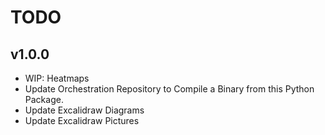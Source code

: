 # TODO

## v1.0.0

- WIP: Heatmaps
- Update Orchestration Repository to Compile a Binary from this Python Package.
- Update Excalidraw Diagrams
- Update Excalidraw Pictures
